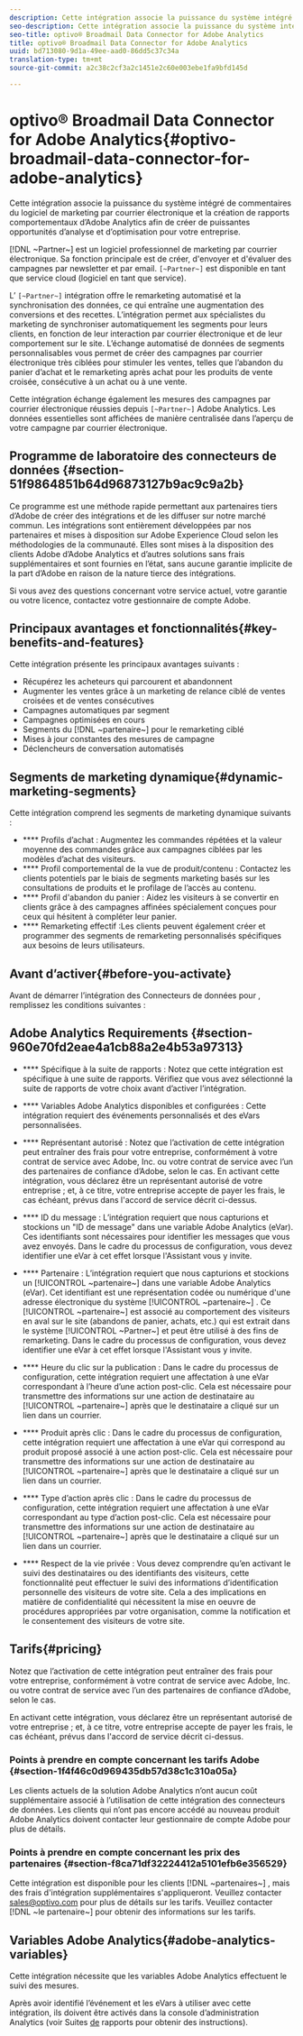 ```yaml
---
description: Cette intégration associe la puissance du système intégré de commentaires du logiciel de marketing par courrier électronique et la création de rapports comportementaux d’Adobe Analytics afin de créer de puissantes opportunités d’analyse et d’optimisation pour votre entreprise.
seo-description: Cette intégration associe la puissance du système intégré de commentaires du logiciel de marketing par courrier électronique et la création de rapports comportementaux d’Adobe Analytics afin de créer de puissantes opportunités d’analyse et d’optimisation pour votre entreprise.
seo-title: optivo® Broadmail Data Connector for Adobe Analytics
title: optivo® Broadmail Data Connector for Adobe Analytics
uuid: bd713080-9d1a-49ee-aad0-86dd5c37c34a
translation-type: tm+mt
source-git-commit: a2c38c2cf3a2c1451e2c60e003ebe1fa9bfd145d

---
```



# optivo® Broadmail Data Connector for Adobe Analytics{#optivo-broadmail-data-connector-for-adobe-analytics}

Cette intégration associe la puissance du système intégré de commentaires du logiciel de marketing par courrier électronique et la création de rapports comportementaux d’Adobe Analytics afin de créer de puissantes opportunités d’analyse et d’optimisation pour votre entreprise.

[!DNL ~Partner~] est un logiciel professionnel de marketing par courrier électronique. Sa fonction principale est de créer, d'envoyer et d'évaluer des campagnes par newsletter et par email. `[~Partner~]` est disponible en tant que service cloud (logiciel en tant que service).

L’ `[~Partner~]` intégration offre le remarketing automatisé et la synchronisation des données, ce qui entraîne une augmentation des conversions et des recettes. L’intégration permet aux spécialistes du marketing de synchroniser automatiquement les segments pour leurs clients, en fonction de leur interaction par courrier électronique et de leur comportement sur le site. L’échange automatisé de données de segments personnalisables vous permet de créer des campagnes par courrier électronique très ciblées pour stimuler les ventes, telles que l’abandon du panier d’achat et le remarketing après achat pour les produits de vente croisée, consécutive à un achat ou à une vente.

Cette intégration échange également les mesures des campagnes par courrier électronique réussies depuis `[~Partner~]` Adobe Analytics. Les données essentielles sont affichées de manière centralisée dans l’aperçu de votre campagne par courrier électronique.

## Programme de laboratoire des connecteurs de données {#section-51f9864851b64d96873127b9ac9c9a2b}

Ce programme est une méthode rapide permettant aux partenaires tiers d’Adobe de créer des intégrations et de les diffuser sur notre marché commun. Les intégrations sont entièrement développées par nos partenaires et mises à disposition sur Adobe Experience Cloud selon les méthodologies de la communauté. Elles sont mises à la disposition des clients Adobe d’Adobe Analytics et d’autres solutions sans frais supplémentaires et sont fournies en l’état, sans aucune garantie implicite de la part d’Adobe en raison de la nature tierce des intégrations.

Si vous avez des questions concernant votre service actuel, votre garantie ou votre licence, contactez votre gestionnaire de compte Adobe.

## Principaux avantages et fonctionnalités{#key-benefits-and-features}

Cette intégration présente les principaux avantages suivants :

* Récupérez les acheteurs qui parcourent et abandonnent
* Augmenter les ventes grâce à un marketing de relance ciblé de ventes croisées et de ventes consécutives
* Campagnes automatiques par segment
* Campagnes optimisées en cours
* Segments du [!DNL ~partenaire~] pour le remarketing ciblé
* Mises à jour constantes des mesures de campagne
* Déclencheurs de conversation automatisés

## Segments de marketing dynamique{#dynamic-marketing-segments}

Cette intégration comprend les segments de marketing dynamique suivants :

* **** Profils d’achat : Augmentez les commandes répétées et la valeur moyenne des commandes grâce aux campagnes ciblées par les modèles d’achat des visiteurs.
* **** Profil comportemental de la vue de produit/contenu : Contactez les clients potentiels par le biais de segments marketing basés sur les consultations de produits et le profilage de l’accès au contenu.
* **** Profil d'abandon du panier : Aidez les visiteurs à se convertir en clients grâce à des campagnes affinées spécialement conçues pour ceux qui hésitent à compléter leur panier.
* **** Remarketing effectif :Les clients peuvent également créer et programmer des segments de remarketing personnalisés spécifiques aux besoins de leurs utilisateurs.

## Avant d’activer{#before-you-activate}

Avant de démarrer l’intégration des Connecteurs de données pour , remplissez les conditions suivantes :

## Adobe Analytics Requirements {#section-960e70fd2eae4a1cb88a2e4b53a97313}

* **** Spécifique à la suite de rapports : Notez que cette intégration est spécifique à une suite de rapports. Vérifiez que vous avez sélectionné la suite de rapports de votre choix avant d’activer l’intégration.
* **** Variables Adobe Analytics disponibles et configurées : Cette intégration requiert des événements personnalisés et des eVars personnalisées.

* **** Représentant autorisé : Notez que l’activation de cette intégration peut entraîner des frais pour votre entreprise, conformément à votre contrat de service avec Adobe, Inc. ou votre contrat de service avec l’un des partenaires de confiance d’Adobe, selon le cas. En activant cette intégration, vous déclarez être un représentant autorisé de votre entreprise ; et, à ce titre, votre entreprise accepte de payer les frais, le cas échéant, prévus dans l'accord de service décrit ci-dessus.
* **** ID du message : L’intégration requiert que nous capturions et stockions un "ID de message" dans une variable Adobe Analytics (eVar). Ces identifiants sont nécessaires pour identifier les messages que vous avez envoyés. Dans le cadre du processus de configuration, vous devez identifier une eVar à cet effet lorsque l'Assistant vous y invite.
* **** Partenaire : L’intégration requiert que nous capturions et stockions un [!UICONTROL ~partenaire~] dans une variable Adobe Analytics (eVar). Cet identifiant est une représentation codée ou numérique d'une adresse électronique du système [!UICONTROL ~partenaire~] . Ce [!UICONTROL ~partenaire~] est associé au comportement des visiteurs en aval sur le site (abandons de panier, achats, etc.) qui est extrait dans le système [!UICONTROL ~Partner~] et peut être utilisé à des fins de remarketing. Dans le cadre du processus de configuration, vous devez identifier une eVar à cet effet lorsque l'Assistant vous y invite.
* **** Heure du clic sur la publication : Dans le cadre du processus de configuration, cette intégration requiert une affectation à une eVar correspondant à l’heure d’une action post-clic. Cela est nécessaire pour transmettre des informations sur une action de destinataire au [!UICONTROL ~partenaire~] après que le destinataire a cliqué sur un lien dans un courrier.

* **** Produit après clic : Dans le cadre du processus de configuration, cette intégration requiert une affectation à une eVar qui correspond au produit proposé associé à une action post-clic. Cela est nécessaire pour transmettre des informations sur une action de destinataire au [!UICONTROL ~partenaire~] après que le destinataire a cliqué sur un lien dans un courrier.

* **** Type d’action après clic : Dans le cadre du processus de configuration, cette intégration requiert une affectation à une eVar correspondant au type d’action post-clic. Cela est nécessaire pour transmettre des informations sur une action de destinataire au [!UICONTROL ~partenaire~] après que le destinataire a cliqué sur un lien dans un courrier.

* **** Respect de la vie privée : Vous devez comprendre qu’en activant le suivi des destinataires ou des identifiants des visiteurs, cette fonctionnalité peut effectuer le suivi des informations d’identification personnelle des visiteurs de votre site. Cela a des implications en matière de confidentialité qui nécessitent la mise en oeuvre de procédures appropriées par votre organisation, comme la notification et le consentement des visiteurs de votre site.

## Tarifs{#pricing}

 Notez que l’activation de cette intégration peut entraîner des frais pour votre entreprise, conformément à votre contrat de service avec Adobe, Inc. ou votre contrat de service avec l’un des partenaires de confiance d’Adobe, selon le cas.

En activant cette intégration, vous déclarez être un représentant autorisé de votre entreprise ; et, à ce titre, votre entreprise accepte de payer les frais, le cas échéant, prévus dans l'accord de service décrit ci-dessus.

### Points à prendre en compte concernant les tarifs Adobe {#section-1f4f46c0d969435db57d38c1c310a05a}

Les clients actuels de la solution Adobe Analytics n’ont aucun coût supplémentaire associé à l’utilisation de cette intégration des connecteurs de données. Les clients qui n’ont pas encore accédé au nouveau produit Adobe Analytics doivent contacter leur gestionnaire de compte Adobe pour plus de détails.

### Points à prendre en compte concernant les prix des partenaires {#section-f8ca71df32224412a5101efb6e356529}

Cette intégration est disponible pour les clients [!DNL ~partenaires~] , mais des frais d'intégration supplémentaires s'appliqueront. Veuillez contacter sales@optivo.com pour plus de détails sur les tarifs. Veuillez contacter [!DNL ~le partenaire~] pour obtenir des informations sur les tarifs.

## Variables Adobe Analytics{#adobe-analytics-variables}

Cette intégration nécessite que les variables Adobe Analytics effectuent le suivi des mesures.

Après avoir identifié l’événement et les eVars à utiliser avec cette intégration, ils doivent être activés dans la console d’administration Analytics (voir Suites [de](https://docs.adobe.com/content/help/en/analytics/admin/manage-report-suites/report-suites-admin.html) rapports pour obtenir des instructions).